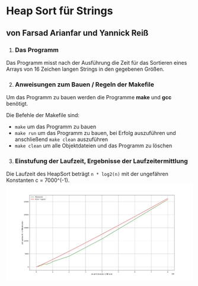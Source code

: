 # Heap Sort für Strings
## von Farsad Arianfar und Yannick Reiß


1. ### Das Programm
Das Programm misst nach der Ausführung die Zeit für das Sortieren eines Arrays von 16 Zeichen langen Strings in den gegebenen Größen.

2. ### Anweisungen zum Bauen / Regeln der Makefile
Um das Programm zu bauen werden die Programme **make** und **gcc** benötigt.

Die Befehle der Makefile sind:
- `make` um das Programm zu bauen
- `make run` um das Programm zu bauen, bei Erfolg auszuführen und anschließend `make clean` auszuführen
- `make clean` um alle Objektdateien und das Programm zu löschen

3. ### Einstufung der Laufzeit, Ergebnisse der Laufzeitermittlung
Die Laufzeit des HeapSort beträgt `n * log2(n)` mit der ungefähren Konstanten c = 7000^(-1). 
![File not Found](Messwerte.png)